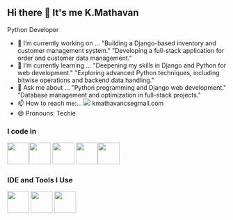 ## Hi there 👋 It's me K.Mathavan

Python Developer

- 🔭 I’m currently working on ...
"Building a Django-based inventory and customer management system."
"Developing a full-stack application for order and customer data management."
- 🌱 I’m currently learning ...
"Deepening my skills in Django and Python for web development."
"Exploring advanced Python techniques, including bitwise operations and backend data handling."
- 💬 Ask me about ...
"Python programming and Django web development."
"Database management and optimization in full-stack projects."
- 📫 How to reach me:... <img src="https://img.shields.io/badge/Gmail-D14836?style=for-the-badge&logo=gmail&logoColor=white" /> kmathavancsegmail.com
- 😄 Pronouns: Techie

### I code in
<img height="50" width="50" src="https://img.icons8.com/color/48/000000/python.png" /><img height="50" width="50" src=https://img.icons8.com/color/48/django.png>
<img height="50" width="50" src="https://img.icons8.com/color/48/000000/html-5.png" /> <img height="50" width="50" src="https://img.icons8.com/color/48/000000/css3.png" /><img height="50" width="50" src=https://img.icons8.com/fluency/48/mysql-logo.png>


### IDE and Tools I Use
<img height="50" width="50" src="https://img.icons8.com/color/48/000000/visual-studio-code-2019.png"/> <img height="50" width="50" src="https://img.icons8.com/color/48/000000/pycharm.png"/> <img height="50" width="50" src="https://img.icons8.com/glyph-neue/64/github.png"/> 
